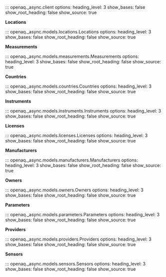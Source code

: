 ::: openaq._async.client
    options:
      heading_level: 3
      show_bases: false
      show_root_heading: false
      show_source: true

__Locations__

::: openaq._async.models.locations.Locations
    options:
      heading_level: 3
      show_bases: false
      show_root_heading: false
      show_source: true

__Measurements__

::: openaq._async.models.measurements.Measurements
    options:
      heading_level: 3
      show_bases: false
      show_root_heading: false
      show_source: true

__Countries__

::: openaq._async.models.countries.Countries
    options:
      heading_level: 3
      show_bases: false
      show_root_heading: false
      show_source: true

__Instruments__

::: openaq._async.models.instruments.Instruments
    options:
      heading_level: 3
      show_bases: false
      show_root_heading: false
      show_source: true

__Licenses__

::: openaq._async.models.licenses.Licenses
    options:
      heading_level: 3
      show_bases: false
      show_root_heading: false
      show_source: true

__Manufacturers__

::: openaq._async.models.manufacturers.Manufacturers
    options:
      heading_level: 3
      show_bases: false
      show_root_heading: false
      show_source: true

__Owners__

::: openaq._async.models.owners.Owners
    options:
      heading_level: 3
      show_bases: false
      show_root_heading: false
      show_source: true

__Parameters__

::: openaq._async.models.parameters.Parameters
    options:
      heading_level: 3
      show_bases: false
      show_root_heading: false
      show_source: true

__Providers__

::: openaq._async.models.providers.Providers
    options:
      heading_level: 3
      show_bases: false
      show_root_heading: false
      show_source: true

__Sensors__

::: openaq._async.models.sensors.Sensors
    options:
      heading_level: 3
      show_bases: false
      show_root_heading: false
      show_source: true